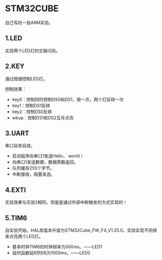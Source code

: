 # STM32CUBE 

自己写的一些ARM实验。



## 1.LED

实现两个LED灯的交替闪烁。



## 2.KEY

通过按键控制LED灯。

控制效果：

- key0：控制同时控制DS0和DS1，按一次，两个灯反转一次
- key1：控制DS1反转
- key2：控制DS0反转
- wkup：控制DS1和DS2互斥点亮



## 3.UART

串口自发自收。

- 启动程序向串口1发送Hello， world！
- 向串口1发送数据，数据原数返回。
- 队列缓存255个字节。
- 中断接收，阻塞发送。



## 4.EXTI

实验效果与实验2相同，但是是通过外部中断触发的方式实现的！



## 5.TIM6

自实验开始，HAL库版本升级为STM32Cube_FW_F4_V1.25.0。实验实现不同频率点亮两个LED灯。

- 基本时钟TIM6的时钟频率为500ms。——LED1
- 延时函数延时时间为1000ms。——LED0







